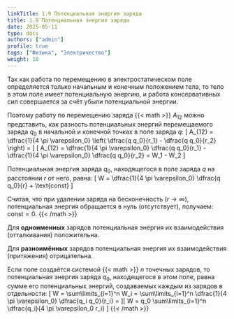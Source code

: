 ```yaml
---
linkTitle: 1.9 Потенциальная энергия заряда
title: 1.9 Потенциальная энергия заряда
date: 2025-05-11
type: docs
authors: ["admin"]
profile: true
tags: ["Физика", "Электричество"]
weight: 10
---
```


Так как работа по перемещению в электростатическом поле определяется только начальным и конечным положением тела, то тело в этом поле имеет потенциальную энергию, и работа консервативных сил совершается за счёт убыли потенциальной энергии.

Поэтому работу по перемещению заряда {{< math >}} $A_{12}$ можно представить, как разность потенциальных энергий перемещаемого заряда $q_0$ в начальной и конечной точках в поле заряда $q$: \[ A_{12} = \dfrac{1}{4 \pi \varepsilon_0} \left(  \dfrac{q q_0}{r_1} - \dfrac{q q_0}{r_2} \right) = \] \[ A_{12} = \dfrac{1}{4 \pi \varepsilon_0} \dfrac{q q_0}{r_1} -  \dfrac{1}{4 \pi \varepsilon_0} \dfrac{q q_0}{r_2} = W_1 - W_2 \]

Потенциальная энергия заряда $q_0$, находящегося в поле заряда $q$ на расстоянии $r$ от него, равна: \[  W = \dfrac{1}{4 \pi \varepsilon_0} \dfrac{q q_0}{r} + \text{const} \]

Считая, что при удалении заряда на бесконечность $(r \to \infty)$, потенциальная
энергия обращается в нуль (отсутствует), получаем: $\text{const} = 0$. {{< /math >}}

Для **одноименных** зарядов потенциальная энергия их взаимодействия
(отталкивания) положительна.

Для **разноимённых** зарядов потенциальная
энергия их взаимодействия (притяжения) отрицательна.

Если поле создаётся системой {{< math >}} $n$ точечных зарядов, то потенциальная
энергия заряда $q_0$, находящегося в этом поле, равна сумме его потенциальных
энергий, создаваемых каждым из зарядов в отдельности: \[ W = \sum\limits_{i=1}^n W_i = \sum\limits_{i=1}^n \dfrac{1}{4 \pi \varepsilon_0} \dfrac{q_i q_0}{r_i} = \]\[ W = q_0 \sum\limits_{i=1}^n \dfrac{q_i}{4 \pi \varepsilon_0 r_i} \] {{< /math >}}